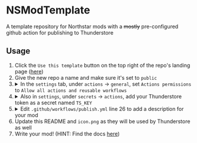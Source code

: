 # NSModTemplate
A template repository for Northstar mods with a ~~mostly~~ pre-configured github action for publishing to Thunderstore

## Usage
<ol>
<li> Click the <code>Use this template</code> button on the top right of the repo's landing page (<a href="https://github.com/GreenTF/NSModTemplate">here</a>)</li>
<li> Give the new repo a name and make sure it's set to <code>public</code></li>
<li> <details><summary> In the <code>settings</code> tab, under <code>actions</code> -> <code>general</code>, set <code>Actions permissions</code> to <code>Allow all actions and reusable workflows</code></summary>
<img src="https://user-images.githubusercontent.com/4367791/180306016-04bfc321-b60f-4ed0-ac0c-5a6065036e2c.png" />
</details></li>
<li> <details><summary> Also in <code>settings</code>, under <code>secrets</code> ->  <code>actions</code>, add your Thunderstore token as a secret named <code>TS_KEY</code></summary>
  <img src="https://user-images.githubusercontent.com/4367791/180306285-60dd51ec-0448-44af-aa92-682599c6c0f4.png" />
  <img src="https://user-images.githubusercontent.com/4367791/180306391-a217f309-e875-4e74-8270-8155c60dbcdc.png" />
</details>
</li>
  <li> <details><summary>Edit <code>.github/workflows/publish.yml</code> line 26 to add a description for your mod </summary>
    <img src="https://user-images.githubusercontent.com/4367791/180337843-5213db45-850b-4759-98c5-9ad47cbab7ba.png" />
    </details>
  </li>

<li> Update this README and <code>icon.png</code> as they will be used by Thunderstore as well </li>
<li> Write your mod! (HINT: Find the docs <a href="https://r2northstar.readthedocs.io/en/latest/guides/gettingstarted.html">here</a>) </li>
</ol>


